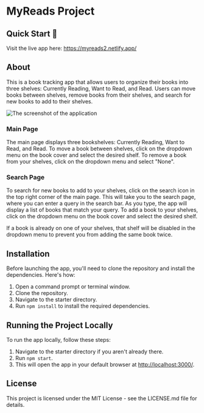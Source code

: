 # MyReads Project

## Quick Start 🚀

Visit the live app here: https://myreads2.netlify.app/

## About

This is a book tracking app that allows users to organize their books into three shelves: Currently Reading, Want to Read, and Read. Users can move books between shelves, remove books from their shelves, and search for new books to add to their shelves.

![The screenshot of the application](/MyReads/myreads.jpg)

### Main Page

The main page displays three bookshelves: Currently Reading, Want to Read, and Read. To move a book between shelves, click on the dropdown menu on the book cover and select the desired shelf. To remove a book from your shelves, click on the dropdown menu and select "None".

### Search Page

To search for new books to add to your shelves, click on the search icon in the top right corner of the main page. This will take you to the search page, where you can enter a query in the search bar. As you type, the app will display a list of books that match your query. To add a book to your shelves, click on the dropdown menu on the book cover and select the desired shelf.

If a book is already on one of your shelves, that shelf will be disabled in the dropdown menu to prevent you from adding the same book twice.

## Installation

Before launching the app, you'll need to clone the repository and install the dependencies. Here's how:

1. Open a command prompt or terminal window.
2. Clone the repository.
3. Navigate to the starter directory.
4. Run `npm install` to install the required dependencies.

## Running the Project Locally

To run the app locally, follow these steps:

1. Navigate to the starter directory if you aren't already there.
2. Run `npm start`.
3. This will open the app in your default browser at [http://localhost:3000/](http://localhost:3000/).

## License

This project is licensed under the MIT License - see the LICENSE.md file for details.
